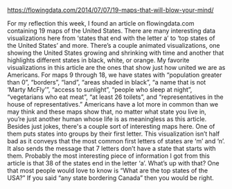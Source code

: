 https://flowingdata.com/2014/07/07/19-maps-that-will-blow-your-mind/

For my reflection this week, I found an article on flowingdata.com containing 19 maps of the United States. There are many interesting data visualizations here from ‘states that end with the letter a’ to ‘top states of the United States’ and more. There’s a couple animated visualizations, one showing the United States growing and shrinking with time and another that highlights different states in black, white, or orange. My favorite visualizations in this article are the ones that show just how united we are as Americans. For maps 9 through 18, we have states with “population greater than 0”, “borders”, “land”, “areas shaded in black”, “a name that is not ‘Marty McFly’”, “access to sunlight”, “people who sleep at night”, “vegetarians who eat meat”, “at least 26 toilets”, and “representatives in the house of representatives.” Americans have a lot more in common than we may think and these maps show that, no matter what state you live in, you’re just another human whose life is as meaningless as this article. Besides just jokes, there's a couple sort of interesting maps here. One of them puts states into groups by their first letter. This visualization isn’t half bad as it conveys that the most common first letters of states are ‘m’ and ‘n’. It also sends the message that 7 letters don’t have a state that starts with them. Probably the most interesting piece of information I got from this article is that 38 of the states end in the letter ‘a’. What’s up with that? One that most people would love to know is “What are the top states of the USA?” If you said “any state bordering Canada” then you would be right.

